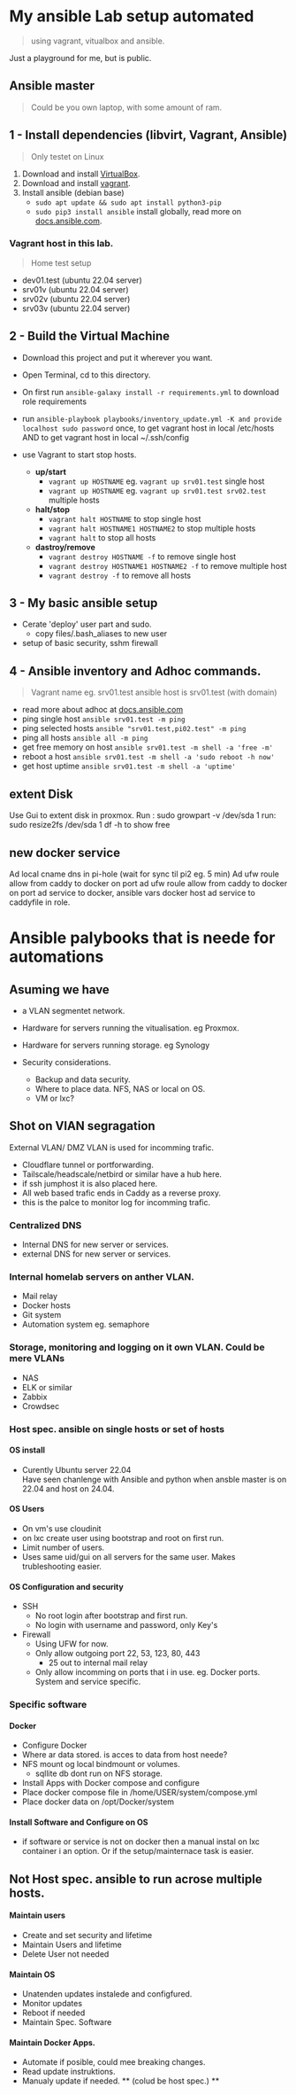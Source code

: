 # My ansible Lab setup automated
>using vagrant, vitualbox and ansible.

Just a playground for me, but is public. 

## Ansible master
> Could be you own laptop, with some amount of ram. 

## 1 - Install dependencies (libvirt, Vagrant, Ansible)
> Only testet on Linux
1. Download and install [VirtualBox](https://www.virtualbox.org/wiki/Downloads).
2. Download and install [vagrant](https://www.vagrantup.com/downloads).
3. Install ansible (debian base)
   - `sudo apt update && sudo apt install python3-pip`
   - `sudo pip3 install ansible` install globally, read more on [docs.ansible.com](https://docs.ansible.com/ansible/latest/installation_guide/intro_installation.html).


### Vagrant host in this lab.
>Home test setup 
* dev01.test (ubuntu 22.04 server)
* srv01v (ubuntu 22.04 server)
* srv02v (ubuntu 22.04 server)
* srv03v (ubuntu 22.04 server)


## 2 - Build the Virtual Machine
* Download this project and put it wherever you want.
* Open Terminal, cd to this directory.
* On first run `ansible-galaxy install -r requirements.yml` to download role requirements
* run `ansible-playbook playbooks/inventory_update.yml -K and provide localhost sudo password` once, to get vagrant host in local /etc/hosts AND to get vagrant host in local ~/.ssh/config 

* use Vagrant to start stop hosts.
  * **up/start**
    * `vagrant up HOSTNAME` eg. `vagrant up srv01.test` single host
    * `vagrant up HOSTNAME` eg. `vagrant up srv01.test srv02.test` multiple hosts
  * **halt/stop**
    * `vagrant halt HOSTNAME` to stop single host
    * `vagrant halt HOSTNAME1 HOSTNAME2` to stop multiple hosts
    * `vagrant halt` to stop all hosts
  * **dastroy/remove**
    * `vagrant destroy HOSTNAME -f` to remove single host
    * `vagrant destroy HOSTNAME1 HOSTNAME2 -f` to remove multiple host
    * `vagrant destroy -f` to remove all hosts

## 3 - My basic ansible setup 
* Cerate 'deploy' user part and sudo. 
  - copy files/.bash_aliases to new user 
* setup of basic security, sshm firewall

## 4 - Ansible inventory and Adhoc commands.
> Vagrant name eg. srv01.test ansible host is srv01.test (with domain)
* read more about adhoc at [docs.ansible.com](https://docs.ansible.com/ansible/latest/user_guide/intro_adhoc.html)
* ping single host `ansible srv01.test -m ping`
* ping selected hosts `ansible "srv01.test,pi02.test" -m ping `
* ping all hosts `ansible all -m ping`
* get free memory on host `ansible srv01.test -m shell -a 'free -m'`
* reboot a host `ansible srv01.test -m shell -a 'sudo reboot -h now'`
* get host uptime `ansible srv01.test -m shell -a 'uptime'`

## extent Disk 
Use Gui to extent disk in proxmox. 
Run : sudo growpart -v /dev/sda 1
run: sudo resize2fs /dev/sda 1
df -h to show free

## new docker service
Ad local cname dns in pi-hole (wait for sync til pi2 eg. 5 min)
Ad ufw roule allow from caddy to docker on port
ad ufw roule allow from caddy to docker on port
ad service to docker, ansible vars docker host
ad service to caddyfile in role. 




# Ansible palybooks that is neede for automations 
## Asuming we have 
* a VLAN segmentet network. 
* Hardware for servers running the vitualisation. eg Proxmox. 
* Hardware for servers running storage. eg Synology

* Security considerations. 
  * Backup and data security. 
  * Where to place data. NFS, NAS or local on OS. 
  * VM or lxc?

## Shot on VlAN segragation
External VLAN/ DMZ VLAN is used for incomming trafic. 
* Cloudflare tunnel or portforwarding. 
* Tailscale/headscale/netbird or similar have a hub here.  
* if ssh jumphost it is also placed here. 
* All web based trafic ends in Caddy as a reverse proxy.
* this is the palce to monitor log for incomming trafic. 

### Centralized DNS
* Internal DNS for new server or services. 
* external DNS for new server or services. 

### Internal homelab servers on anther VLAN. 
* Mail relay
* Docker hosts
* Git system
* Automation system eg. semaphore

### Storage, monitoring and logging on it own VLAN. Could be mere VLANs
* NAS
* ELK or similar
* Zabbix
* Crowdsec

### Host spec. ansible on single hosts or set of hosts
#### OS install
* Curently Ubuntu server 22.04   
  Have seen chanlenge with Ansible and python when ansble master is on 22.04 and host on 24.04. 
#### OS Users 
* On vm's use cloudinit 
* on lxc create user using bootstrap and root on first run. 
* Limit number of users. 
* Uses same uid/gui on all servers for the same user. Makes trubleshooting easier. 

#### OS Configuration and security
* SSH 
  * No root login after bootstrap and first run. 
  * No login with username and password, only Key's
* Firewall
  * Using UFW for now. 
  * Only allow outgoing port 22, 53, 123, 80, 443
    * 25 out to internal mail relay
  * Only allow incomming on ports that i in use. eg. Docker ports. 
  System and service specific. 

### Specific software
#### Docker
* Configure Docker
* Where ar data stored. is acces to data from host neede? 
* NFS mount og local bindmount or volumes. 
  * sqllite db dont run on NFS storage. 
* Install Apps with Docker compose and configure
* Place docker compose file in /home/USER/system/compose.yml
* Place docker data on /opt/Docker/system  

#### Install Software and Configure on OS
* if software or service is not on docker then a manual instal on lxc container i an option. Or if the setup/mainternace task is easier. 

## Not Host spec. ansible to run acrose multiple hosts. 
#### Maintain users
* Create and set security and lifetime
* Maintain Users and lifetime
* Delete User not needed 

#### Maintain OS
* Unatenden updates instalede and configfured. 
* Monitor updates 
* Reboot if needed
* Maintain Spec. Software 
#### Maintain Docker Apps.
* Automate if posible, could mee breaking changes. 
* Read update instruktions. 
* Manualy update if needed. ** (colud be host spec.) **
